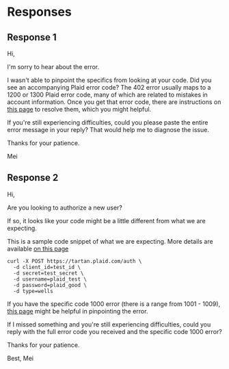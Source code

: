 # Responses 

## Response 1

Hi,

I'm sorry to hear about the error.

I wasn't able to pinpoint the specifics from looking at your code.  Did you see an accompanying Plaid error code? The 402 error usually maps to a 1200 or 1300 Plaid error code, many of which are related to mistakes in account information. Once you get that error code, there are instructions on [this page](https://support.plaid.com/customer/en/portal/topics/973215-error-code-resolution/articles) to resolve them, which you might helpful.

If you're still experiencing difficulties, could you please paste the entire error message in your reply? That would help me to diagnose the issue. 

Thanks for your patience.

Mei

## Response 2

Hi,

Are you looking to authorize a new user? 

If so, it looks like your code might be a little different from what we are expecting.

This is a sample code snippet of what we are expecting. More details are available [on this page](https://plaid.com/docs/api/#add-auth-user)

    curl -X POST https://tartan.plaid.com/auth \
      -d client_id=test_id \
      -d secret=test_secret \
      -d username=plaid_test \
      -d password=plaid_good \
      -d type=wells
  
If you have the specific code 1000 error (there is a range from 1001 - 1009), [this page](https://support.plaid.com/customer/en/portal/articles/2537620-1000-errors) might be helpful in pinpointing the error. 

If I missed something and you're still experiencing difficulties, could you reply with the full error code you received and the specific code 1000 error? 

Thanks for your patience.

Best,
Mei



